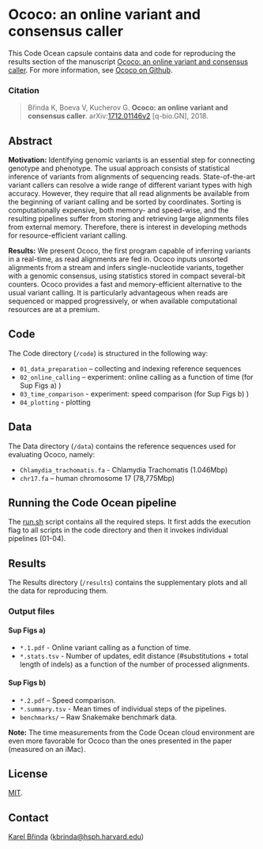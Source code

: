 # Ococo: an online variant and consensus caller

This Code Ocean capsule contains data and code for reproducing the results
section of the manuscript [Ococo: an online variant and consensus
caller](https://arxiv.org/abs/1712.01146). For more information, see [Ococo on
Github](https://github.com/karel-brinda/ococo).

### Citation

> Břinda K, Boeva V, Kucherov G. **Ococo: an online variant and
> consensus caller**.
> arXiv:[1712.01146v2](https://arxiv.org/abs/1712.01146v2) \[q-bio.GN\], 2018.


## Abstract

**Motivation:** Identifying genomic variants is an essential step for
connecting genotype and phenotype. The usual approach consists of statistical
inference of variants from alignments of sequencing reads. State-of-the-art
variant callers can resolve a wide range of different variant types with high
accuracy. However, they require that all read alignments be available from the
beginning of variant calling and be sorted by coordinates. Sorting is
computationally expensive, both memory- and speed-wise, and the resulting
pipelines suffer from storing and retrieving large alignments files from
external memory. Therefore, there is interest in developing methods for
resource-efficient variant calling.

**Results:** We present Ococo, the first program capable of inferring variants
in a real-time, as read alignments are fed in. Ococo inputs unsorted alignments
from a stream and infers single-nucleotide variants, together with a genomic
consensus, using statistics stored in compact several-bit counters. Ococo
provides a fast and memory-efficient alternative to the usual variant calling.
It is particularly advantageous when reads are sequenced or mapped
progressively, or when available computational resources are at a premium.


## Code

The Code directory (`/code`) is structured in the following way:

* `01_data_preparation` – collecting and indexing reference sequences
* `02_online_calling` – experiment: online calling as a function of time (for
  Sup Figs a) )
* `03_time_comparison` - experiment: speed comparison (for Sup Figs b) )
* `04_plotting` - plotting


## Data

The Data directory (`/data`) contains the reference sequences used for
evaluating Ococo, namely:

* `Chlamydia_trachomatis.fa` - Chlamydia Trachomatis (1.046Mbp)
* `chr17.fa` – human chromosome 17 (78,775Mbp)


## Running the Code Ocean pipeline

The [run.sh](run.sh) script contains all the required steps. It first adds the
execution flag to all scripts in the code directory and then it invokes
individual pipelines (01-04).


## Results

The Results directory (`/results`) contains the supplementary plots and all the
data for reproducing them.

### Output files

#### Sup Figs a)

* `*.1.pdf` - Online variant calling as a function of time.
* `*.stats.tsv` - Number of updates, edit distance (#substitutions + total
  length of indels) as a function of the number of processed alignments.

#### Sup Figs b)

* `*.2.pdf` – Speed comparison.
* `*.summary.tsv` - Mean times of individual steps of the pipelines.
* `benchmarks/` – Raw Snakemake benchmark data.

**Note:** The time measurements from the Code Ocean cloud environment are even
more favorable for Ococo than the ones presented in the paper (measured on an
iMac).


## License

[MIT](LICENSE).


## Contact

[Karel Břinda](https://scholar.harvard.edu/brinda) (kbrinda@hsph.harvard.edu)

